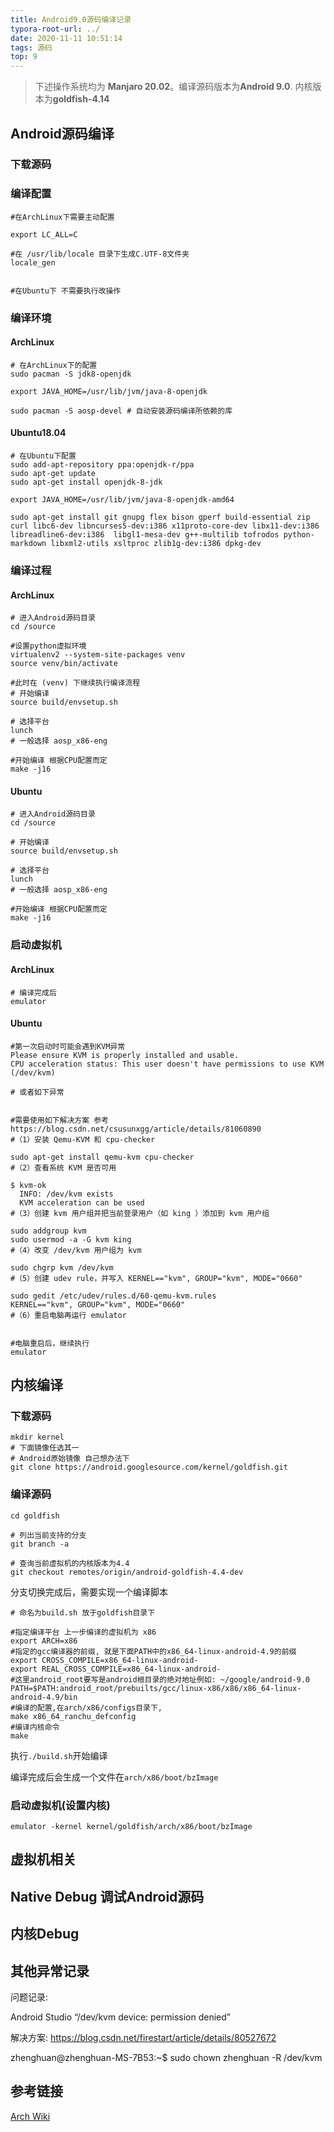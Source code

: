 ```yaml
---
title: Android9.0源码编译记录
typora-root-url: ../
date: 2020-11-11 10:51:14
tags: 源码
top: 9
---
```


> 下述操作系统均为 **Manjaro 20.02**。编译源码版本为**Android 9.0**. 内核版本为**goldfish-4.14**

## Android源码编译

### 下载源码



### 编译配置

```shell
#在ArchLinux下需要主动配置

export LC_ALL=C

#在 /usr/lib/locale 目录下生成C.UTF-8文件夹
locale_gen


#在Ubuntu下 不需要执行改操作
```



### 编译环境

#### ArchLinux

```shell
# 在ArchLinux下的配置
sudo pacman -S jdk8-openjdk

export JAVA_HOME=/usr/lib/jvm/java-8-openjdk

sudo pacman -S aosp-devel # 自动安装源码编译所依赖的库
```

#### Ubuntu18.04

```shell
# 在Ubuntu下配置
sudo add-apt-repository ppa:openjdk-r/ppa
sudo apt-get update
sudo apt-get install openjdk-8-jdk

export JAVA_HOME=/usr/lib/jvm/java-8-openjdk-amd64

sudo apt-get install git gnupg flex bison gperf build-essential zip curl libc6-dev libncurses5-dev:i386 x11proto-core-dev libx11-dev:i386 libreadline6-dev:i386  libgl1-mesa-dev g++-multilib tofrodos python-markdown libxml2-utils xsltproc zlib1g-dev:i386 dpkg-dev

```



### 编译过程

#### ArchLinux

```shell
# 进入Android源码目录
cd /source

#设置python虚拟环境
virtualenv2 --system-site-packages venv
source venv/bin/activate

#此时在 (venv) 下继续执行编译流程
# 开始编译
source build/envsetup.sh

# 选择平台
lunch 
# 一般选择 aosp_x86-eng

#开始编译 根据CPU配置而定
make -j16 
```



#### Ubuntu

```shell
# 进入Android源码目录
cd /source

# 开始编译
source build/envsetup.sh

# 选择平台
lunch 
# 一般选择 aosp_x86-eng

#开始编译 根据CPU配置而定
make -j16
```

### 启动虚拟机

#### ArchLinux

```shell
# 编译完成后
emulator
```

#### Ubuntu

```shell
#第一次启动时可能会遇到KVM异常
Please ensure KVM is properly installed and usable.
CPU acceleration status: This user doesn't have permissions to use KVM (/dev/kvm)

# 或者如下异常


#需要使用如下解决方案 参考 https://blog.csdn.net/csusunxgg/article/details/81060890
#（1）安装 Qemu-KVM 和 cpu-checker

sudo apt-get install qemu-kvm cpu-checker
#（2）查看系统 KVM 是否可用

$ kvm-ok
  INFO: /dev/kvm exists
  KVM acceleration can be used
#（3）创建 kvm 用户组并把当前登录用户（如 king ）添加到 kvm 用户组

sudo addgroup kvm
sudo usermod -a -G kvm king
#（4）改变 /dev/kvm 用户组为 kvm

sudo chgrp kvm /dev/kvm
#（5）创建 udev rule，并写入 KERNEL=="kvm", GROUP="kvm", MODE="0660"

sudo gedit /etc/udev/rules.d/60-qemu-kvm.rules
KERNEL=="kvm", GROUP="kvm", MODE="0660"
#（6）重启电脑再运行 emulator


#电脑重启后，继续执行
emulator
```

## 内核编译

### 下载源码

```shell
mkdir kernel
# 下面镜像任选其一
# Android原始镜像 自己想办法下
git clone https://android.googlesource.com/kernel/goldfish.git
```

### 编译源码

```shell
cd goldfish

# 列出当前支持的分支
git branch -a 

# 查询当前虚拟机的内核版本为4.4
git checkout remotes/origin/android-goldfish-4.4-dev
```

分支切换完成后，需要实现一个编译脚本

```shell
# 命名为build.sh 放于goldfish目录下

#指定编译平台 上一步编译的虚拟机为 x86
export ARCH=x86
#指定的gcc编译器的前缀, 就是下面PATH中的x86_64-linux-android-4.9的前缀
export CROSS_COMPILE=x86_64-linux-android-
export REAL_CROSS_COMPILE=x86_64-linux-android-
#这里android_root要写是android根目录的绝对地址例如: ~/google/android-9.0
PATH=$PATH:android_root/prebuilts/gcc/linux-x86/x86/x86_64-linux-android-4.9/bin
#编译的配置,在arch/x86/configs目录下,
make x86_64_ranchu_defconfig
#编译内核命令
make

```

执行`./build.sh`开始编译

编译完成后会生成一个文件在`arch/x86/boot/bzImage`



### 启动虚拟机(设置内核)

```shell
emulator -kernel kernel/goldfish/arch/x86/boot/bzImage
```



## 虚拟机相关



## Native Debug 调试Android源码



## 内核Debug





## 其他异常记录

问题记录:

Android Studio “/dev/kvm device: permission denied”

解决方案:
https://blog.csdn.net/firestart/article/details/80527672

zhenghuan@zhenghuan-MS-7B53:~$ sudo chown zhenghuan -R /dev/kvm

## 参考链接

[Arch Wiki](https://wiki.archlinux.org/index.php/android#Building_the_code)

